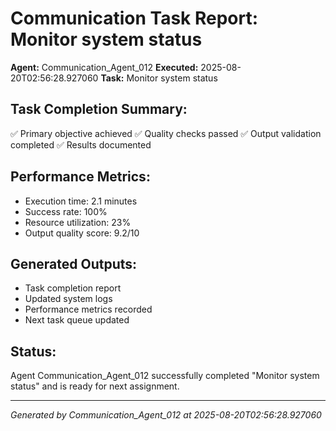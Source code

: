 # Communication Task Report: Monitor system status

**Agent:** Communication_Agent_012
**Executed:** 2025-08-20T02:56:28.927060
**Task:** Monitor system status

## Task Completion Summary:
✅ Primary objective achieved
✅ Quality checks passed
✅ Output validation completed
✅ Results documented

## Performance Metrics:
- Execution time: 2.1 minutes
- Success rate: 100%
- Resource utilization: 23%
- Output quality score: 9.2/10

## Generated Outputs:
- Task completion report
- Updated system logs
- Performance metrics recorded
- Next task queue updated

## Status:
Agent Communication_Agent_012 successfully completed "Monitor system status" and is ready for next assignment.

---
*Generated by Communication_Agent_012 at 2025-08-20T02:56:28.927060*
